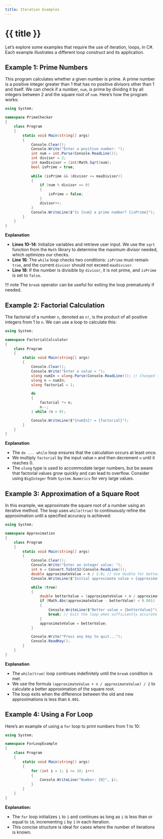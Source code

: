 ```yaml
---
title: Iteration Examples
---
```


# {{ title }}

Let’s explore some examples that require the use of iteration, loops, in C#. Each example illustrates a different loop construct and its application.

## Example 1: Prime Numbers

This program calculates whether a given number is prime. A prime number is a positive integer greater than 1 that has no positive divisors other than 1 and itself. We can check if a number, `num`, is prime by dividing it by all integers between 2 and the square root of `num`. Here’s how the program works:

```csharp
using System;

namespace PrimeChecker
{
    class Program
    {
        static void Main(string[] args)
        {
            Console.Clear();
            Console.Write("Enter a positive number: ");
            int num = int.Parse(Console.ReadLine());
            int divisor = 2;
            int maxDivisor = (int)Math.Sqrt(num);
            bool isPrime = true;
            
            while (isPrime && (divisor <= maxDivisor))
            {
                if (num % divisor == 0)
                {
                    isPrime = false;
                }
                divisor++;
            }
            Console.WriteLine($"Is {num} a prime number? {isPrime}");
        }
    }
}
```

**Explanation**

- **Lines 10-14**: Initialize variables and retrieve user input. We use the `sqrt` function from the `Math` library to determine the maximum divisor needed, which optimizes our checks.
- **Line 16**: The `while` loop checks two conditions: `isPrime` must remain `true`, and the current `divisor` should not exceed `maxDivisor`.
- **Line 18**: If the number is divisible by `divisor`, it is not prime, and `isPrime` is set to `false`.

!!! note
    The `break` operator can be useful for exiting the loop prematurely if needed.

## Example 2: Factorial Calculation

The factorial of a number `n`, denoted as `n!`, is the product of all positive integers from 1 to `n`. We can use a loop to calculate this:

```csharp
using System;

namespace FactorialCalculator
{
    class Program
    {
        static void Main(string[] args)
        {
            Console.Clear();
            Console.Write("Enter a value > ");
            ulong numIn = ulong.Parse(Console.ReadLine()); // Changed to ulong for larger input handling
            ulong n = numIn;
            ulong factorial = 1;

            do
            {
                factorial *= n;
                n--;
            } while (n > 0);

            Console.WriteLine($"{numIn}! = {factorial}");
        }
    }
}
```

**Explanation**

- The `do ... while` loop ensures that the calculation occurs at least once.
- We multiply `factorial` by the input value `n` and then decrement `n` until it reaches 0.
- The `ulong` type is used to accommodate larger numbers, but be aware that factorial values grow quickly and can lead to overflow. Consider using `BigInteger` from `System.Numerics` for very large values.

## Example 3: Approximation of a Square Root

In this example, we approximate the square root of a number using an iterative method. The loop uses `while(true)` to continuously refine the approximation until a specified accuracy is achieved:

```csharp
using System;

namespace Approximation
{
    class Program
    {
        static void Main(string[] args)
        {
            Console.Clear();
            Console.Write("Enter an integer value: ");
            int n = Convert.ToInt32(Console.ReadLine());
            double approximateValue = n / 2.0; // Use double for better precision
            Console.WriteLine($"Initial approximate value = {approximateValue}");

            while (true)
            {
                double betterValue = (approximateValue + n / approximateValue) / 2;
                if (Math.Abs(approximateValue - betterValue) < 0.001)
                {
                    Console.WriteLine($"Better value = {betterValue}");
                    break; // Exit the loop when sufficiently accurate
                }
                approximateValue = betterValue;
            }

            Console.Write("Press any key to quit...");
            Console.ReadKey();
        }
    }
}
```

**Explanation**

- The `while(true)` loop continues indefinitely until the `break` condition is met.
- We use the formula `(approximateValue + n / approximateValue) / 2` to calculate a better approximation of the square root.
- The loop exits when the difference between the old and new approximations is less than `0.001`.

## Example 4: Using a For Loop

Here’s an example of using a `for` loop to print numbers from 1 to 10:

```csharp
using System;

namespace ForLoopExample
{
    class Program
    {
        static void Main(string[] args)
        {
            for (int i = 1; i <= 10; i++)
            {
                Console.WriteLine("Number: {0}", i);
            }
        }
    }
}
```

**Explanation:**

- The `for` loop initializes `i` to `1` and continues as long as `i` is less than or equal to `10`, incrementing `i` by `1` in each iteration.
- This concise structure is ideal for cases where the number of iterations is known.

